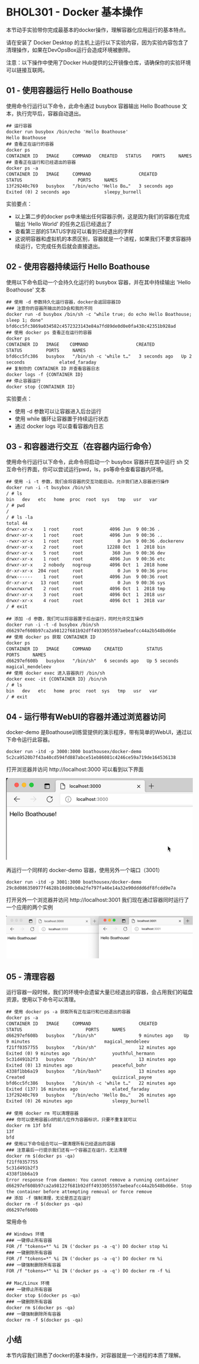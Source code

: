 # BHOL301 - Docker 基本操作

本节动手实验带你完成最基本的docker操作，理解容器化应用运行的基本特点。

请在安装了 Docker Desktop 的主机上运行以下实验内容，因为实验内容包含了清理操作，如果在DevOpsBox运行会造成环境被删除。

注意：以下操作中使用了Docker Hub提供的公开镜像仓库，请确保你的实验环境可以链接互联网。

## 01 - 使用容器运行 Hello Boathouse

使用命令行运行以下命令，此命令通过 busybox 容器输出 Hello Boathouse 文本，执行完毕后，容器自动退出。

```shell
## 运行容器
docker run busybox /bin/echo 'Hello Boathouse'
Hello Boathouse
## 查看正在运行的容器
docker ps
CONTAINER ID   IMAGE     COMMAND   CREATED   STATUS    PORTS     NAMES
## 查看正在运行和已经退出的容器
docker ps -a
CONTAINER ID   IMAGE     COMMAND                  CREATED         STATUS                     PORTS     NAMES
13f29240c769   busybox   "/bin/echo 'Hello Bo…"   3 seconds ago   Exited (0) 2 seconds ago             sleepy_burnell
```

实验要点：

- 以上第二步的docker ps中未输出任何容器示例，这是因为我们的容器在完成输出 'Hello World' 的任务之后已经退出了 
- 查看第三部的STATUS字段可以看到已经退出的字样
- 这说明容器和虚拟机的本质区别，容器就是一个进程，如果我们不要求容器持续运行，它完成任务后就会直接退出。

## 02 - 使用容器持续运行 Hello Boathouse

使用以下命令启动一个会持久化运行的 busybox 容器，并在其中持续输出 'Hello Boathouse' 文本

```shell
## 使用 -d 参数持久化运行容器，docker会返回容器ID
### 注意你的容器所输出的ID会和我的不同
docker run -d busybox /bin/sh -c "while true; do echo Hello Boathouse; sleep 1; done"
bfd6cc5fc3869a034582c4572323143e84a7fd89de0d0e0fa438c42351b928ad
## 使用 docker ps 查看正在运行的容器
docker ps 
CONTAINER ID   IMAGE    COMMAND                  CREATED         STATUS         PORTS     NAMES
bfd6cc5fc386   busybox   "/bin/sh -c 'while t…"   3 seconds ago   Up 2 seconds             elated_faraday
## 复制你的 CONTAINER ID 并查看容器日志
docker logs -f {CONTAINER ID}
## 停止容器运行
docker stop {CONTAINER ID}
```

实验要点：

- 使用 -d 参数可以让容器进入后台运行
- 使用 while 循环让容器置于持续运行状态
- 通过 docker logs 可以查看容器内日志

## 03 - 和容器进行交互（在容器内运行命令）

使用命令行运行以下命令，此命令将启动一个 busybox 容器并在其中运行 sh 交互命令行界面，你可以尝试运行pwd，ls，ps等命令查看容器内环境。

```shell
## 使用 -i -t 参数，我们会将容器的交互功能启动，允许我们进入容器进行操作
docker run -i -t busybox /bin/sh
/ # ls
bin   dev   etc   home  proc  root  sys   tmp   usr   var
/ # pwd
/
/ # ls -la
total 44
drwxr-xr-x    1 root     root          4096 Jun  9 00:36 .
drwxr-xr-x    1 root     root          4096 Jun  9 00:36 ..
-rwxr-xr-x    1 root     root             0 Jun  9 00:36 .dockerenv
drwxr-xr-x    2 root     root         12288 Oct  1  2018 bin
drwxr-xr-x    5 root     root           360 Jun  9 00:36 dev
drwxr-xr-x    1 root     root          4096 Jun  9 00:36 etc
drwxr-xr-x    2 nobody   nogroup       4096 Oct  1  2018 home
dr-xr-xr-x  204 root     root             0 Jun  9 00:36 proc
drwx------    1 root     root          4096 Jun  9 00:36 root
dr-xr-xr-x   13 root     root             0 Jun  9 00:36 sys
drwxrwxrwt    2 root     root          4096 Oct  1  2018 tmp
drwxr-xr-x    3 root     root          4096 Oct  1  2018 usr
drwxr-xr-x    4 root     root          4096 Oct  1  2018 var
/ # exit

## 添加 -d 参数，我们可以将容器置于后台运行，同时允许交互操作
docker run -i -t -d busybox /bin/sh
d66297ef608b97ca2a98122f681b92dff4933055597aebeafcc44a2b548bd66e
## 使用 docker ps 获取 CONTAINER ID 
docker ps
CONTAINER ID   IMAGE     COMMAND     CREATED         STATUS         PORTS     NAMES
d66297ef608b   busybox   "/bin/sh"   6 seconds ago   Up 5 seconds             magical_mendeleev
## 使用 docker exec 进入容器执行 /bin/sh
docker exec -it {CONTAINER ID} /bin/sh
/ # ls
bin   dev   etc   home  proc  root  sys   tmp   usr   var
/ # exit

```

## 04 - 运行带有WebUI的容器并通过浏览器访问

docker-demo 是Boathouse训练营提供的演示程序，带有简单的WebUI，通过以下命令运行此容器。

```shell
docker run -itd -p 3000:3000 boathousex/docker-demo 
5c2ca9520b7f43a40cd594fd887abce51eb86081c4246ce59a719de164536138
```

打开浏览器并访问 http://localhost:3000 可以看到以下界面

![](images/bhol01-001-docker-demo.png)

再运行一个同样的 docker-demo 容器，使用另外一个端口（3001）

```shell
docker run -itd -p 3001:3000 boathousex/docker-demo 
29c8d086350977f4628b10d80cb0a2fe797fa46e14a32e90dddd6df8fcdd9e7a
```

打开另外一个浏览器并访问 http://localhost:3001 我们现在通过容器同时运行了一个应用的两个实例

![](images/bhol01-002-docker-demo.png)

## 05 - 清理容器

运行容器一段时候，我们的环境中会遗留大量已经退出的容器，会占用我们的磁盘资源，使用以下命令可以清理。

```shell
## 使用 docker ps -a 获取所有正在运行和已经退出的容器
docker ps -a
CONTAINER ID   IMAGE     COMMAND                  CREATED          STATUS                        PORTS     NAMES
d66297ef608b   busybox   "/bin/sh"                9 minutes ago    Up 9 minutes                            magical_mendeleev
f21ff0357755   busybox   "/bin/sh"                12 minutes ago   Exited (0) 9 minutes ago                youthful_hermann
5c31d491b2f3   busybox   "/bin/sh"                13 minutes ago   Exited (0) 13 minutes ago               peaceful_bohr
4338f1bb6a19   busybox   "/bin/bash"              13 minutes ago   Created                                 quizzical_payne
bfd6cc5fc386   busybox   "/bin/sh -c 'while t…"   22 minutes ago   Exited (137) 16 minutes ago             elated_faraday
13f29240c769   busybox   "/bin/echo 'Hello Bo…"   26 minutes ago   Exited (0) 26 minutes ago               sleepy_burnell

## 使用 docker rm 可以清理容器
### 你可以使用容器id的前几位作为容器标识，只要不重复就可以
docker rm 13f bfd
13f
bfd
## 使用以下命令组合可以一键清理所有已经退出的容器
### 注意最后一行提示我们还有一个容器正在运行，无法清理
docker rm $(docker ps -qa)
f21ff0357755
5c31d491b2f3
4338f1bb6a19
Error response from daemon: You cannot remove a running container d66297ef608b97ca2a98122f681b92dff4933055597aebeafcc44a2b548bd66e. Stop the container before attempting removal or force remove
## 添加 -f 强制清理，无论是否正在运行
docker rm -f $(docker ps -qa)
d66297ef608b
```

常用命令

```shell
## Windows 环境
### 一键停止所有容器
FOR /f "tokens=*" %i IN ('docker ps -a -q') DO docker stop %i
### 一键删除所有容器
FOR /f "tokens=*" %i IN ('docker ps -a -q') DO docker rm %i
### 一键强制删除所有容器
FOR /f "tokens=*" %i IN ('docker ps -a -q') DO docker rm -f %i

## Mac/Linux 环境
### 一键停止所有容器
docker stop $(docker ps -qa)
### 一键删除所有容器
docker rm $(docker ps -qa)
### 一键强制删除所有容器
docker rm -f $(docker ps -qa)
```


## 小结

本节内容我们熟悉了docker的基本操作，对容器就是一个进程的本质了理解。



